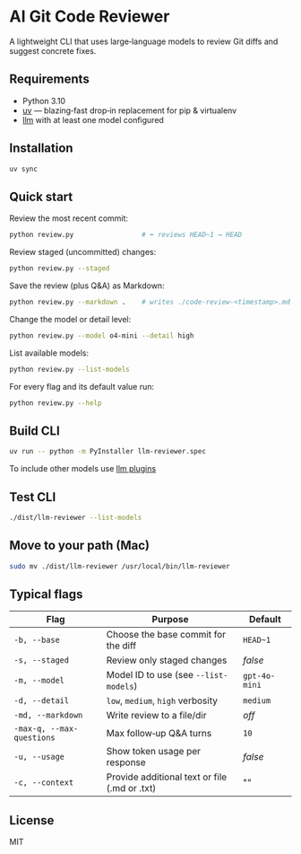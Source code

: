 # AI Git Code Reviewer

A lightweight CLI that uses large‑language models to review Git diffs and suggest concrete fixes.

## Requirements

* Python 3.10
* [uv](https://github.com/astral-sh/uv) — blazing‑fast drop‑in replacement for pip & virtualenv
* [llm](https://github.com/simonw/llm) with at least one model configured

## Installation
```bash
uv sync 
```

## Quick start

Review the most recent commit:

```bash
python review.py                 # ⬅️ reviews HEAD~1 → HEAD
```

Review staged (uncommitted) changes:

```bash
python review.py --staged
```

Save the review (plus Q\&A) as Markdown:

```bash
python review.py --markdown .    # writes ./code-review-<timestamp>.md
```

Change the model or detail level:

```bash
python review.py --model o4-mini --detail high
```

List available models:

```bash
python review.py --list-models
```

For every flag and its default value run:

```bash
python review.py --help
```

## Build CLI 
```bash
uv run -- python -m PyInstaller llm-reviewer.spec
```
To include other models use [llm plugins](https://llm.datasette.io/en/stable/plugins/installing-plugins.html)

## Test CLI
```bash
./dist/llm-reviewer --list-models 
```

## Move to your path (Mac)
```bash
sudo mv ./dist/llm-reviewer /usr/local/bin/llm-reviewer
```

## Typical flags

| Flag                      | Purpose                                       | Default      |
| ------------------------- | --------------------------------------------- | ------------ |
| `-b, --base`              | Choose the base commit for the diff           | `HEAD~1`     |
| `-s, --staged`            | Review only staged changes                    | *false*      |
| `-m, --model`             | Model ID to use (see `--list-models`)         | `gpt-4o-mini`  |
| `-d, --detail`            | `low`, `medium`, `high` verbosity             | `medium`     |
| `-md, --markdown`         | Write review to a file/dir                    | *off*        |
| `-max-q, --max-questions` | Max follow‑up Q\&A turns                      | `10`         |
| `-u, --usage`             | Show token usage per response                 | *false*      |
| `-c, --context`           | Provide additional text or file (.md or .txt) | ""           |

## License

MIT
